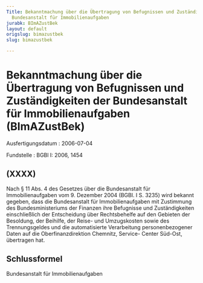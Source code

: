 ```yaml
---
Title: Bekanntmachung über die Übertragung von Befugnissen und Zuständigkeiten der
  Bundesanstalt für Immobilienaufgaben
jurabk: BImAZustBek
layout: default
origslug: bimazustbek
slug: bimazustbek

---
```


# Bekanntmachung über die Übertragung von Befugnissen und Zuständigkeiten der Bundesanstalt für Immobilienaufgaben (BImAZustBek)

Ausfertigungsdatum
:   2006-07-04

Fundstelle
:   BGBl I: 2006, 1454

## (XXXX)

Nach § 11 Abs. 4 des Gesetzes über die Bundesanstalt für
Immobilienaufgaben vom 9. Dezember 2004 (BGBl. I S. 3235) wird bekannt
gegeben, dass die Bundesanstalt für Immobilienaufgaben mit Zustimmung
des Bundesministeriums der Finanzen ihre Befugnisse und
Zuständigkeiten einschließlich der Entscheidung über Rechtsbehelfe auf
den Gebieten der Besoldung, der Beihilfe, der Reise- und Umzugskosten
sowie des Trennungsgeldes und die automatisierte Verarbeitung
personenbezogener Daten auf die Oberfinanzdirektion Chemnitz, Service-
Center Süd-Ost, übertragen hat.

## Schlussformel

Bundesanstalt für Immobilienaufgaben

